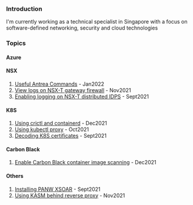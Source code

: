 ### Introduction
I'm currently working as a technical specialist in Singapore with a focus on software-defined networking, security and cloud technologies


### Topics
#### Azure


#### NSX
1. [Useful Antrea Commands](post9antrea.md) - Jan2022
2. [View logs on NSX-T gateway firewall](post5-nsxtedge.md) - Nov2021
3. [Enabling logging on NSX-T distributed IDPS](post1-idps.md) - Sept2021

#### K8S
1. [Using crictl and containerd](post7crictl.md) - Dec2021
2. [Using kubectl proxy](post3-kubectlproxy.md) - Oct2021
3. [Decoding K8S certificates](post4-k8scert.md) - Sept2021

#### Carbon Black
1. [Enable Carbon Black container image scanning](post8cbctl.md) - Dec2021

#### Others
1. [Installing PANW XSOAR](post2-xsoar.md) - Sept2021
2. [Using KASM behind reverse proxy](post6kasm.md) - Nov2021
